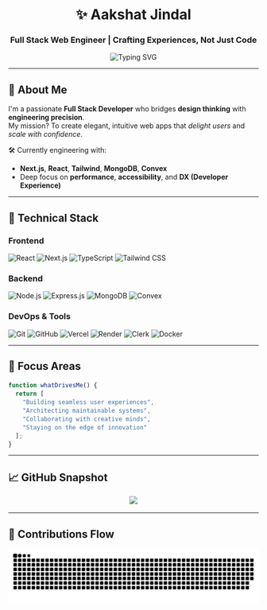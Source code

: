 
<h1 align="center">✨ Aakshat Jindal</h1>
<h3 align="center">Full Stack Web Engineer | Crafting Experiences, Not Just Code</h3>

<p align="center">
  <img src="https://readme-typing-svg.herokuapp.com?font=Fira%20Code&size=24&pause=1000&color=38C2FF&center=true&vCenter=true&width=700&lines=Modern%20Web%20Engineer%20%7C%20Next.js%20%7C%20MERN%20%7C%20Convex;Building%20elegant%2C%20performant%2C%20and%20scalable%20apps.;Code%20that%20feels%20like%20design%2C%20design%20that%20feels%20like%20magic." alt="Typing SVG" />
</p>

---

## 🌟 About Me

I'm a passionate **Full Stack Developer** who bridges **design thinking** with **engineering precision**.  
My mission? To create elegant, intuitive web apps that *delight users* and *scale with confidence*.  

🛠 Currently engineering with:
- **Next.js**, **React**, **Tailwind**, **MongoDB**, **Convex**
- Deep focus on **performance**, **accessibility**, and **DX (Developer Experience)**

---

## 🧠 Technical Stack

### Frontend
![React](https://img.shields.io/badge/React-61DAFB?style=flat-square&logo=react&logoColor=black)
![Next.js](https://img.shields.io/badge/Next.js-000000?style=flat-square&logo=nextdotjs&logoColor=white)
![TypeScript](https://img.shields.io/badge/TypeScript-007ACC?style=flat-square&logo=typescript&logoColor=white)
![Tailwind CSS](https://img.shields.io/badge/Tailwind-38B2AC?style=flat-square&logo=tailwindcss&logoColor=white)

### Backend
![Node.js](https://img.shields.io/badge/Node.js-339933?style=flat-square&logo=node.js&logoColor=white)
![Express.js](https://img.shields.io/badge/Express-000000?style=flat-square&logo=express&logoColor=white)
![MongoDB](https://img.shields.io/badge/MongoDB-47A248?style=flat-square&logo=mongodb&logoColor=white)
![Convex](https://img.shields.io/badge/Convex-00B88C?style=flat-square&logo=code&logoColor=white)

### DevOps & Tools
![Git](https://img.shields.io/badge/Git-F05032?style=flat-square&logo=git&logoColor=white)
![GitHub](https://img.shields.io/badge/GitHub-181717?style=flat-square&logo=github&logoColor=white)
![Vercel](https://img.shields.io/badge/Vercel-000000?style=flat-square&logo=vercel&logoColor=white)
![Render](https://img.shields.io/badge/Render-00C7B7?style=flat-square&logo=render&logoColor=white)
![Clerk](https://img.shields.io/badge/Clerk-2C3454?style=flat-square&logo=clerk&logoColor=white)
![Docker](https://img.shields.io/badge/Docker-2496ED?style=flat-square&logo=docker&logoColor=white)

---

## 📌 Focus Areas

```ts
function whatDrivesMe() {
  return [
    "Building seamless user experiences",
    "Architecting maintainable systems",
    "Collaborating with creative minds",
    "Staying on the edge of innovation"
  ];
}
```

---

## 📈 GitHub Snapshot

<p align="center">
  <img src="https://github-readme-stats.vercel.app/api/top-langs/?username=akshatJ15&layout=compact&theme=tokyonight&hide_border=true" height="180em"/>
</p>

---

## 🐍 Contributions Flow

<p align="center">
  <img src="https://github.com/1999AZZAR/1999AZZAR/blob/readme/resources/grid-snake.svg" />
</p>
